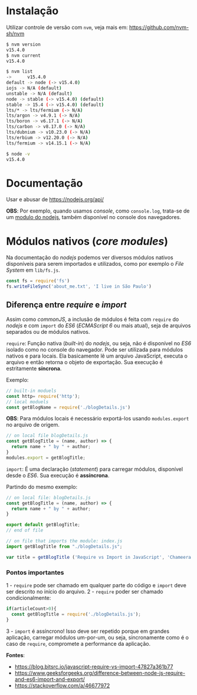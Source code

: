 # Instalação
Utilizar controle de versão com `nvm`, veja mais em: <https://github.com/nvm-sh/nvm>

```bash
$ nvm version
v15.4.0
$ nvm current
v15.4.0

$ nvm list
->      v15.4.0
default -> node (-> v15.4.0)
iojs -> N/A (default)
unstable -> N/A (default)
node -> stable (-> v15.4.0) (default)
stable -> 15.4 (-> v15.4.0) (default)
lts/* -> lts/fermium (-> N/A)
lts/argon -> v4.9.1 (-> N/A)
lts/boron -> v6.17.1 (-> N/A)
lts/carbon -> v8.17.0 (-> N/A)
lts/dubnium -> v10.23.0 (-> N/A)
lts/erbium -> v12.20.0 (-> N/A)
lts/fermium -> v14.15.1 (-> N/A)

$ node -v
v15.4.0
```

# Documentação

Usar e abusar de <https://nodejs.org/api/>

**OBS**: Por exemplo, quando usamos *console*, como `console.log`, trata-se de um
[modulo do nodejs](https://nodejs.org/api/console.html), também disponível no console dos
navegadores.

# Módulos nativos (*core modules*)

Na documentação do *nodejs* podemos ver diversos módulos nativos disponíveis para serem importados
e utilizados, como por exemplo o *File System* em `lib/fs.js`.

```javascript
const fs = require('fs')
fs.writeFileSync('about_me.txt', 'I live in São Paulo')
```

## Diferença entre *require* e *import*

Assim como *commonJS*, a inclusão de módulos é feita com `require` do *nodejs* e com `import` do
*ES6* (*ECMAScript 6* ou mais atual), seja de arquivos separados ou de módulos nativos.

`require`: Função nativa (*built-in*) do *nodejs*, ou seja, não é disponível no *ES6* isolado como
no console do navegador. Pode ser utilizada para módulos nativos e para locais. Ela basicamente lê
um arquivo JavaScript, executa o arquivo e então retorna o objeto de exportação. Sua execução é
estritamente **síncrona**.

Exemplo:
```javascript
// built-in moduels
const http= require('http');
// local moduels
const getBlogName = require('./blogDetails.js')
```

**OBS**: Para módulos locais é necessário exportá-los usando `modules.export` no arquivo de origem.

```javascript
// on local file blogDetails.js
const getBlogTitle = (name, author) => {
  return name + " by " + author;
}
modules.export = getBlogTitle;
```

`import`: É uma declaração (*statement*) para carregar módulos, disponível desde o *ES6*. Sua
execução é **assíncrona**.

Partindo do mesmo exemplo:

```javascript
// on local file: blogDetails.js
const getBlogTitle = (name, author) => {
  return name + " by " + author;
}

export default getBlogTitle;
// end of file

// on file that imports the module: index.js
import getBlogTitle from "./blogDetails.js";

var title = getBlogTitle ('Require vs Import in JavaScript', 'Chameera Dulanga');
```

### Pontos importantes

1 - `require` pode ser chamado em qualquer parte do código e `import` deve ser descrito no início
do arquivo.
2 - `require` poder ser chamado condicionalmente:
```javascript
if(articleCount>0){
  const getBlogTitle = require('./blogDetails.js');
}
```
3 - `import` é assíncrono! Isso deve ser repetido porque em grandes aplicação, carregar módulos
um-por-um, ou seja, sincronamente como é o caso de `require`, compromete a performance da aplicação.



**Fontes**:
- <https://blog.bitsrc.io/javascript-require-vs-import-47827a361b77>
- <https://www.geeksforgeeks.org/difference-between-node-js-require-and-es6-import-and-export/>
- <https://stackoverflow.com/a/46677972>
